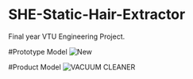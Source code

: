 # SHE-Static-Hair-Extractor

Final year VTU Engineering Project.

#Prototype Model
![New](https://github.com/MustaqAhamed/SHE-Static-Hair-Extractor/assets/44725818/5def4e12-e1d4-4d26-8b1b-6a9fa314c64b)

#Product Model
![VACUUM CLEANER](https://github.com/MustaqAhamed/SHE-Static-Hair-Extractor/assets/44725818/5f4d2d14-3b23-4436-9a76-0cbda9f416c1)
